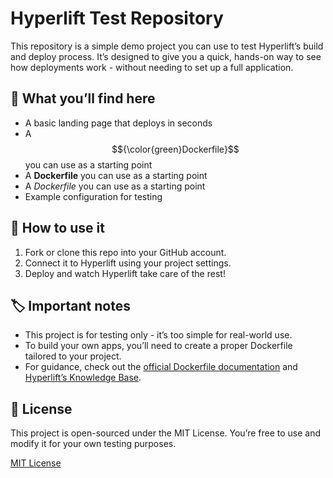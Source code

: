 # Hyperlift Test Repository

This repository is a simple demo project you can use to test Hyperlift’s build and deploy process. It’s designed to give you a quick, hands-on way to see how deployments work - without needing to set up a full application.

## 📖 What you’ll find here
- A basic landing page that deploys in seconds
- A $${\color{green}Dockerfile}$$ you can use as a starting point
- A **Dockerfile** you can use as a starting point
- A *Dockerfile* you can use as a starting point
- Example configuration for testing

## 🚀 How to use it

1. Fork or clone this repo into your GitHub account.
2. Connect it to Hyperlift using your project settings.
3. Deploy and watch Hyperlift take care of the rest!

## 🏷️ Important notes
- This project is for testing only - it’s too simple for real-world use.
- To build your own apps, you’ll need to create a proper Dockerfile tailored to your project.
- For guidance, check out the [official Dockerfile documentation](https://docs.docker.com/reference/dockerfile/) and [Hyperlift’s Knowledge Base](https://www.spaceship.com/knowledgebase/category/starlight-hyperlift-help-articles/).

## 📝 License
This project is open-sourced under the MIT License. You’re free to use and modify it for your own testing purposes.

[MIT License](./LICENSE)

